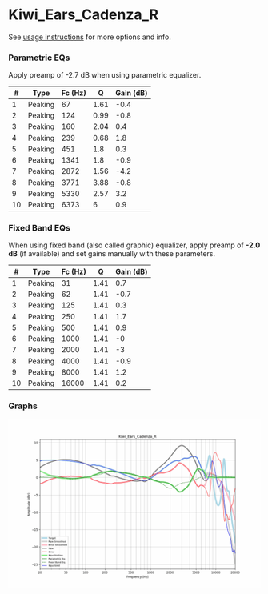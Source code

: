 # Kiwi_Ears_Cadenza_R
See [usage instructions](https://github.com/jaakkopasanen/AutoEq#usage) for more options and info.

### Parametric EQs
Apply preamp of -2.7 dB when using parametric equalizer.

|   # | Type    |   Fc (Hz) |    Q |   Gain (dB) |
|-----|---------|-----------|------|-------------|
|   1 | Peaking |        67 | 1.61 |        -0.4 |
|   2 | Peaking |       124 | 0.99 |        -0.8 |
|   3 | Peaking |       160 | 2.04 |         0.4 |
|   4 | Peaking |       239 | 0.68 |         1.8 |
|   5 | Peaking |       451 | 1.8  |         0.3 |
|   6 | Peaking |      1341 | 1.8  |        -0.9 |
|   7 | Peaking |      2872 | 1.56 |        -4.2 |
|   8 | Peaking |      3771 | 3.88 |        -0.8 |
|   9 | Peaking |      5330 | 2.57 |         3.2 |
|  10 | Peaking |      6373 | 6    |         0.9 |

### Fixed Band EQs
When using fixed band (also called graphic) equalizer, apply preamp of **-2.0 dB** (if available) and set gains manually with these parameters.

|   # | Type    |   Fc (Hz) |    Q |   Gain (dB) |
|-----|---------|-----------|------|-------------|
|   1 | Peaking |        31 | 1.41 |         0.7 |
|   2 | Peaking |        62 | 1.41 |        -0.7 |
|   3 | Peaking |       125 | 1.41 |         0.3 |
|   4 | Peaking |       250 | 1.41 |         1.7 |
|   5 | Peaking |       500 | 1.41 |         0.9 |
|   6 | Peaking |      1000 | 1.41 |        -0   |
|   7 | Peaking |      2000 | 1.41 |        -3   |
|   8 | Peaking |      4000 | 1.41 |        -0.9 |
|   9 | Peaking |      8000 | 1.41 |         1.2 |
|  10 | Peaking |     16000 | 1.41 |         0.2 |

### Graphs
![](./Kiwi_Ears_Cadenza_R.png)
